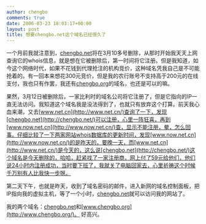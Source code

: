 ```yaml
---
author: chengbo
comments: true
date: 2006-03-23 18:03:17+00:00
layout: post
title: 想要chengbo.net这个域名已经很久了
---
```


一个月前我就注意到，[chengbo.net](http://chengbo.net/)将在3月10多号删除，从那时开始我天天上网查询它的whois信息，就是想在它被删除后，第一时间将它注册。但是我知道，如今这个网络时代，如果不花钱到代理抢注的机构竞价，这种域名凭我自己是不可能抢着的。有一回本来想花300元竞价，但是我的农行账号不支持高于200元的在线支付，我也只有作罢，我还有[chengbo.org](http://chengbo.org/)的域名，也还是可以的嘛。

果然，3月12日被删除后，一家比利时的域名公司将它注册了，但是它指向的IP一直无法访问。我知道这个域名我是没法得到了，也就只有放弃这个打算。前天我心血来潮，又去[www.net.cn](http://www.net.cn/)查询了一下，发现[chengbo.net](http://chengbo.net/)可以注册，心里一阵狂喜，再到[www.now.net.cn](http://www.now.net.cn/)查，显示不能注册，晕，怎么回事。仔细比较了一下两家网站whois数据库的更新时间，发现[www.now.net.cn](http://www.now.net.cn/)的是昨天的，要晚一天，而[www.net.cn](http://www.net.cn/)是今天的，这么说[chengbo.net](http://chengbo.net/)这个域名是今天删除的，哈哈，赶紧找了一家注册商，网上付了59元给他们，他们说24小时内注册成功，当时要下班了，我就关了电脑回家去，心里祈祷这个时候千万别有人比我快一步呀。

第二天下午，也就是昨天，收到了域名密码的邮件，进入新网的域名控制面板，把IP指向我的虚拟主机，等了一个小时，[chengbo.net](http://chengbo.net/)就可以访问我的网站了。

我的两个域名：[chengbo.net](http://chengbo.net/)和[www.chengbo.org](http://www.chengbo.org/)。 好高兴。
